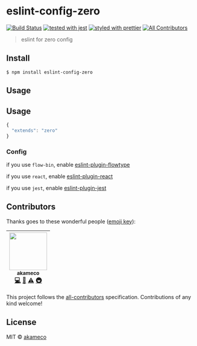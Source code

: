 # eslint-config-zero

[![Build Status](https://travis-ci.org/akameco/eslint-config-zero.svg?branch=master)](https://travis-ci.org/akameco/eslint-config-zero)
[![tested with jest](https://img.shields.io/badge/tested_with-jest-99424f.svg)](https://github.com/facebook/jest)
[![styled with prettier](https://img.shields.io/badge/styled_with-prettier-ff69b4.svg)](https://github.com/prettier/prettier)
[![All Contributors](https://img.shields.io/badge/all_contributors-1-orange.svg?style=flat-square)](#contributors)

> eslint for zero config

## Install

```
$ npm install eslint-config-zero
```

## Usage

## Usage

```js
{
  "extends": "zero"
}
```

### Config

if you use `flow-bin`, enable [eslint-plugin-flowtype](https://github.com/gajus/eslint-plugin-flowtype)

if you use `react`, enable [eslint-plugin-react](https://github.com/yannickcr/eslint-plugin-react)

if you use `jest`, enable [eslint-plugin-jest](https://github.com/jest-community/eslint-plugin-jest)

## Contributors

Thanks goes to these wonderful people ([emoji key](https://github.com/kentcdodds/all-contributors#emoji-key)):

<!-- ALL-CONTRIBUTORS-LIST:START - Do not remove or modify this section -->

<!-- prettier-ignore -->
| [<img src="https://avatars2.githubusercontent.com/u/4002137?v=4" width="100px;"/><br /><sub>akameco</sub>](http://akameco.github.io)<br />[💻](https://github.com/akameco/eslint-config-zero/commits?author=akameco "Code") [📖](https://github.com/akameco/eslint-config-zero/commits?author=akameco "Documentation") [⚠️](https://github.com/akameco/eslint-config-zero/commits?author=akameco "Tests") [🚇](#infra-akameco "Infrastructure (Hosting, Build-Tools, etc)") |
| :---: |

<!-- ALL-CONTRIBUTORS-LIST:END -->

This project follows the [all-contributors](https://github.com/kentcdodds/all-contributors) specification. Contributions of any kind welcome!

## License

MIT © [akameco](http://akameco.github.io)
